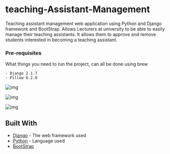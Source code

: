 # teaching-Assistant-Management


Teaching assistant management web application using Python and Django framework and BootStrap. Allows Lecturers at university to be able to easily manage their teaching assistants. It allows them to approve and remove students interested in becoming a teaching assistant.


### Pre-requisites

What things you need to run the project, can all be done using brew
```
- Django 2.1.7
- Pillow 6.2.0
```




![img](https://i.imgur.com/N51ExDK.png)

![img](https://i.imgur.com/aFJlRot.png)

![img](https://i.imgur.com/jV3U39H.png)


## Built With

* [Django](https://docs.djangoproject.com/en/2.2/) - The web framework used
* [Python](https://www.python.org/doc/) - Language used
* [BootStrap](https://getbootstrap.com/docs/4.3/getting-started/introduction/)
